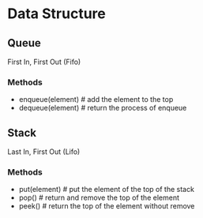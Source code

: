 # Data Structure

## Queue
First In, First Out (Fifo)

### Methods
- enqueue(element) # add the element to the top
- dequeue(element) # return the process of enqueue

## Stack 
Last In, First Out (Lifo)

### Methods
- put(element) # put the element of the top of the stack
- pop() # return and remove the top of the element 
- peek() # return the top of the element without remove 

